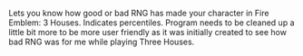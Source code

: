 Lets you know how good or bad RNG has made your character in Fire Emblem: 3 Houses. Indicates percentiles.
Program needs to be cleaned up a little bit more to be more user friendly as it was initially created to see how bad RNG was for me while playing Three Houses.
